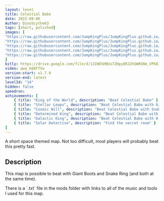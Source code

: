 ```yaml
---
layout: level
title: Celestial Babe
date: 2022-09-06
Author: DinoScythe63
tags: [short, polished]
images: [
"https://raw.githubusercontent.com/JumpKingPlus/JumpKingPlus.github.io/www/images/workshop/levels/ws14-banner.png",
"https://raw.githubusercontent.com/JumpKingPlus/JumpKingPlus.github.io/www/images/workshop/levels/ws14-2.png",
"https://raw.githubusercontent.com/JumpKingPlus/JumpKingPlus.github.io/www/images/workshop/levels/ws14-3.png",
"https://raw.githubusercontent.com/JumpKingPlus/JumpKingPlus.github.io/www/images/workshop/levels/ws14-4.png",
"https://raw.githubusercontent.com/JumpKingPlus/JumpKingPlus.github.io/www/images/workshop/levels/ws14-5.png"
]
bitly: https://drive.google.com/file/d/13IWDSHBUs7ZHpy8RJ2hGWRGNm_VP681p/view?usp=sharing
video: qwa_k68FTVw
version-start: v1.7.0
version-end: latest
levelId: "14"
hidden: false
speedrun:
achievements: [
    { title: "King of the World", description: "Beat Celestial Babe" },
    { title: "Stellar Leaps", description: "Beat Celestial Babe with Giant Boots" },
    { title: "Cosmic Will", description: "Beat Celestial Babe with Snake Ring" },
    { title: "Determined King", description: "Beat Celestial Babe with Giant Boots and Snake Ring" },
    { title: "Galactic King", description: "Beat Celestial Babe with 0 falls" },
    { title: "Solar Detective", description: "Find the secret room" }
]
---
```


A short space themed map. Not too difficult, most players will probably beat this pretty fast.

<!-- more -->

<div id="description">
    <h2>Description</h2>
    <p>This map is possible to beat with Giant Boots and Snake Ring (and both at the same time).</p>
    <p>There is a `.txt` file in the mods folder with links to all of the music and tools I used for this map.</p>
</div>
